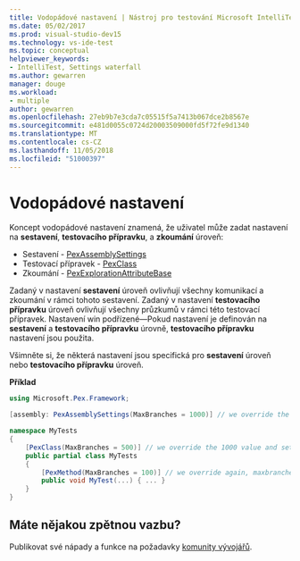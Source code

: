 ```yaml
---
title: Vodopádové nastavení | Nástroj pro testování Microsoft IntelliTest Developer
ms.date: 05/02/2017
ms.prod: visual-studio-dev15
ms.technology: vs-ide-test
ms.topic: conceptual
helpviewer_keywords:
- IntelliTest, Settings waterfall
ms.author: gewarren
manager: douge
ms.workload:
- multiple
author: gewarren
ms.openlocfilehash: 27eb9b7e3cda7c05515f5a7413b067dce2b8567e
ms.sourcegitcommit: e481d0055c0724d20003509000fd5f72fe9d1340
ms.translationtype: MT
ms.contentlocale: cs-CZ
ms.lasthandoff: 11/05/2018
ms.locfileid: "51000397"
---
```

# <a name="settings-waterfall"></a>Vodopádové nastavení

Koncept vodopádové nastavení znamená, že uživatel může zadat nastavení na **sestavení**, **testovacího přípravku**, a **zkoumání** úroveň:

* Sestavení - [PexAssemblySettings](attribute-glossary.md#pexassemblysettings)
* Testovací přípravek - [PexClass](attribute-glossary.md#pexclass)
* Zkoumání - [PexExplorationAttributeBase](attribute-glossary.md#pexexplorationattributebase)

Zadaný v nastavení **sestavení** úroveň ovlivňují všechny komunikací a zkoumání v rámci tohoto sestavení. Zadaný v nastavení **testovacího přípravku** úroveň ovlivňují všechny průzkumů v rámci této testovací přípravek. Nastavení win podřízené&mdash;Pokud nastavení je definován na **sestavení** a **testovacího přípravku** úrovně, **testovacího přípravku** nastavení jsou použita.

Všimněte si, že některá nastavení jsou specifická pro **sestavení** úroveň nebo **testovacího přípravku** úroveň.

**Příklad**

```csharp
using Microsoft.Pex.Framework;

[assembly: PexAssemblySettings(MaxBranches = 1000)] // we override the default value of maxbranches

namespace MyTests
{
    [PexClass(MaxBranches = 500)] // we override the 1000 value and set maxbranches to 500 
    public partial class MyTests
    {
        [PexMethod(MaxBranches = 100)] // we override again, maxbranches = 100
        public void MyTest(...) { ... }
    }
}
```

## <a name="got-feedback"></a>Máte nějakou zpětnou vazbu?

Publikovat své nápady a funkce na požadavky [komunity vývojářů](https://developercommunity.visualstudio.com/content/idea/post.html?space=8).